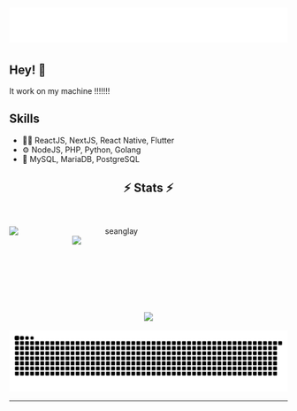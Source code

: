 <h1 align="center">
  <img src="https://github.com/devolutionary-wizard/devolutionary-wizard/blob/master/name.svg" alt="Devolutionary Wizard" />
</h1>

## Hey! 👋

It work on my machine !!!!!!!

## Skills

- 👨‍💻 ReactJS, NextJS, React Native, Flutter
- ⚙️ NodeJS, PHP, Python, Golang
- 💽 MySQL, MariaDB, PostgreSQL

<h2 align="center">⚡ Stats ⚡</h2>
<br>
<p align=center>
  <div align=center>
    <a href="" title="Go to Source">
      <img align="left" width=390 src="https://github-readme-streak-stats.herokuapp.com/?user=devolutionary-wizard&theme=react&border=61dafb&hide_border=true" alt="seanglay" />
    </a>
    <a href="" title="Go to Source">
      <img align="right" width=390 src="https://github-readme-stats.vercel.app/api?username=devolutionary-wizard&show_icons=true&theme=react&border_color=61dafb&hide_border=true" />
    </a>
  </div>
  <br><br><br><br><br><br><br><br><br>
   <div align=center>
    <a href="">
      <img width=325 align="center" src="https://github-readme-stats.vercel.app/api/top-langs/?username=devolutionary-wizard&hide=c%23,powershell,Mathematica,Ruby,Objective-C,Objective-C%2b%2b,Cuda&title_color=61dafb&text_color=ffffff&icon_color=61dafb&bg_color=20232a&langs_count=4&layout=compact&border_color=61dafb&hide_border=true" />
    </a>
  </div>
  <br>
  <a href=#><img src="contributor.svg"></a>
<!--   <img src="https://github-readme-activity-graph.cyclic.app/graph?username=devolutionary-wizard&theme=react-dark&bg_color=20232a&hide_border=true" width="100%"/> -->
</p>

<hr>
